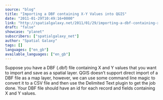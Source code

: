 ```yaml
---
source: "blog"
title: "Importing a DBF containing X-Y Values into QGIS"
date: "2011-01-29T10:49:16+0000"
link: "http://spatialgalaxy.net/2011/01/29/importing-a-dbf-containing-x-y-values-into-qgis/"
draft: "false"
showcase: "planet"
subscribers: ["spatialgalaxy_net"]
author: "Spatial Galaxy"
tags: []
languages: ["en_gb"]
available_languages: ["en_gb"]
---
```


Suppose you have a DBF (.dbf) file containing X and Y values that you want to import and save as a spatial layer.
QGIS doesn&rsquo;t support direct import of a DBF file as a map layer, however, we can use some command line magic to convert it to a CSV file and then use the Delimited Text plugin to get the job done.
Your DBF file should have an id for each record and fields containing X and Y values.
